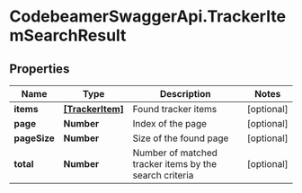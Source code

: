 # CodebeamerSwaggerApi.TrackerItemSearchResult

## Properties
Name | Type | Description | Notes
------------ | ------------- | ------------- | -------------
**items** | [**[TrackerItem]**](TrackerItem.md) | Found tracker items | [optional] 
**page** | **Number** | Index of the page | [optional] 
**pageSize** | **Number** | Size of the found page | [optional] 
**total** | **Number** | Number of matched tracker items by the search criteria | [optional] 
